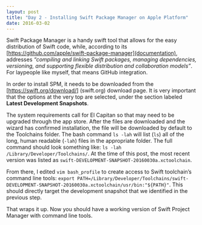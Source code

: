 ```yaml
---
layout: post
title: "Day 2 - Installing Swift Package Manager on Apple Platform"
date: 2016-03-02
---
```


Swift Package Manager is a handy swift tool that allows for the easy distribution of Swift code, while, according to its [https://github.com/apple/swift-package-manager](documentation), addresses *“compiling and linking Swift packages, managing dependencies, versioning, and supporting flexible distribution and collaboration models”*. For laypeople like myself, that means GitHub integration.

In order to install SPM, it needs to be downloaded from the [https://swift.org/download/] (swift.org) download page. It is very important that the options at the very top are selected, under the section labeled **Latest Development Snapshots**.

The system requirements call for El Capitan so that may need to be upgraded through the app store. After the files are downloaded and the wizard has confirmed installation, the file will be downloaded by default to the Toolchains folder. The bash command `ls -lah` will list (`ls`) all of the long, human readable (`-lah`) files in the appropriate folder. The full command should look something like: `ls -lah /Library/Developer/Toolchains/`. At the time of this post, the most recent version was listed as `swift-DEVELOPMENT-SNAPSHOT-20160030a.xctoolchain`.

From there, I edited `vim bash_profile` to create access to Swift toolchain’s command line tools: `export PATH=/Library/Developer/Toolchains/swift-DEVELOPMENT-SNAPSHOT-20160030a.xctoolchain/usr/bin:"${PATH}"`. This should directly target the development snapshot that we identified in the previous step.

That wraps it up. Now you should have a working version of Swift Project Manager with command line tools.